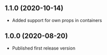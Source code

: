 ## 1.1.0 (2020-10-14)

- Added support for own props in containers

## 1.0.0 (2020-08-20)

- Published first release version